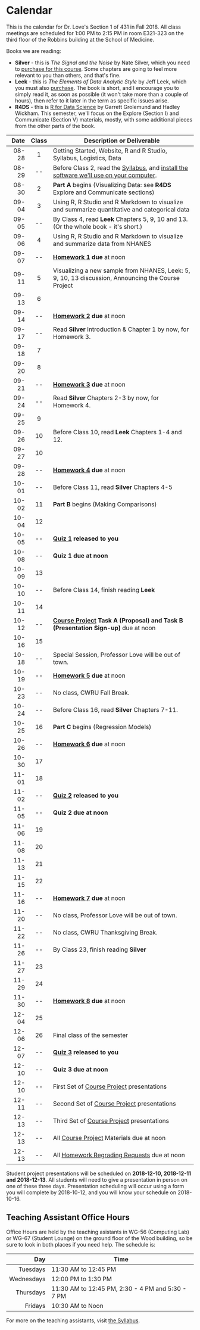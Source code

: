 # Calendar

This is the calendar for Dr. Love's Section 1 of 431 in Fall 2018. All class meetings are scheduled for 1:00 PM to 2:15 PM in room E321-323 on the third floor of the Robbins building at the School of Medicine. 

Books we are reading: 

- **Silver** - this is *The Signal and the Noise* by Nate Silver, which you need to [purchase for this course](https://thomaselove.github.io/2018-431-syllabus/index.html#what-do-i-need-to-buy). Some chapters are going to feel more relevant to you than others, and that's fine.
- **Leek** - this is *The Elements of Data Analytic Style* by Jeff Leek, which you must also [purchase](https://thomaselove.github.io/2018-431-syllabus/index.html#what-do-i-need-to-buy). The book is short, and I encourage you to simply read it, as soon as possible (it won't take more than a couple of hours), then refer to it later in the term as specific issues arise.
- **R4DS** - this is [R for Data Science](http://r4ds.had.co.nz/) by Garrett Grolemund and Hadley Wickham. This semester, we'll focus on the Explore (Section I) and Communicate (Section V) materials, mostly, with some additional pieces from the other parts of the book.

Date | Class | Description or Deliverable
-----------: | :---: | ---------------------------------------------------------
08-28 | 1 | Getting Started, Website, R and R Studio, Syllabus, Logistics, Data
08-29 | -- | Before Class 2, read the [Syllabus](https://thomaselove.github.io/2018-431-syllabus/), and [install the software we'll use on your computer](https://github.com/THOMASELOVE/431-2018/tree/master/software).
08-30 | 2 | **Part A** begins (Visualizing Data: see **R4DS** Explore and Communicate sections)
09-04 | 3 | Using R, R Studio and R Markdown to visualize and summarize quantitative and categorical data
09-05 | -- | By Class 4, read **Leek** Chapters 5, 9, 10 and 13. (Or the whole book - it's short.)
09-06 | 4 | Using R, R Studio and R Markdown to visualize and summarize data from NHANES
09-07 | -- | **[Homework 1](https://github.com/THOMASELOVE/431-2018/tree/master/homework) due** at noon 
09-11 | 5 | Visualizing a new sample from NHANES, Leek: 5, 9, 10, 13 discussion, Announcing the Course Project
09-13 | 6 | 
09-14 | -- | **[Homework 2](https://github.com/THOMASELOVE/431-2018/tree/master/homework) due** at noon
09-17 | -- | Read **Silver** Introduction & Chapter 1 by now, for Homework 3.
09-18 | 7 | 
09-20 | 8 | 
09-21 | -- | **[Homework 3](https://github.com/THOMASELOVE/431-2018/tree/master/homework) due** at noon
09-24 | -- | Read **Silver** Chapters 2-3 by now, for Homework 4.
09-25 | 9 | 
09-26 | 10 | Before Class 10, read **Leek** Chapters 1-4 and 12.
09-27 | 10 | 
09-28 | -- | **[Homework 4](https://github.com/THOMASELOVE/431-2018/tree/master/homework) due** at noon
10-01 | -- | Before Class 11, read **Silver** Chapters 4-5
10-02 | 11 | **Part B** begins (Making Comparisons)
10-04 | 12 |
10-05 | -- | **[Quiz 1](https://github.com/THOMASELOVE/431-2018/tree/master/quizzes) released to you** 
10-08 | -- | **Quiz 1 due at noon**
10-09 | 13 |
10-10 | -- | Before Class 14, finish reading **Leek**
10-11 | 14 |
10-12 | -- | **[Course Project](https://github.com/THOMASELOVE/431-2018-project) Task A (Proposal) and Task B (Presentation Sign-up)**  due at noon
10-16 | 15 |
10-18 | -- | Special Session, Professor Love will be out of town.
10-19 | -- | **[Homework 5](https://github.com/THOMASELOVE/431-2018/tree/master/homework) due** at noon
10-23 | -- | No class, CWRU Fall Break.
10-24 | -- | Before Class 16, read **Silver** Chapters 7-11.
10-25 | 16 | **Part C** begins (Regression Models)
10-26 | -- | **[Homework 6](https://github.com/THOMASELOVE/431-2018/tree/master/homework) due** at noon
10-30 | 17 | 
11-01 | 18 | 
11-02 | -- | **[Quiz 2](https://github.com/THOMASELOVE/431-2018/tree/master/quizzes) released to you**
11-05 | -- | **Quiz 2 due at noon**
11-06 | 19 |
11-08 | 20 |
11-13 | 21 |
11-15 | 22 |
11-16 | -- | **[Homework 7](https://github.com/THOMASELOVE/431-2018/tree/master/homework) due** at noon
11-20 | -- | No class, Professor Love will be out of town.
11-22 | -- | No class, CWRU Thanksgiving Break.
11-26 | -- | By Class 23, finish reading **Silver** 
11-27 | 23 |
11-29 | 24 |
11-30 | -- | **[Homework 8](https://github.com/THOMASELOVE/431-2018/tree/master/homework) due** at noon
12-04 | 25 |
12-06 | 26 | Final class of the semester
12-07 | -- | **[Quiz 3](https://github.com/THOMASELOVE/431-2018/tree/master/quizzes) released to you**
12-10 | -- | **Quiz 3 due at noon**
12-10 | -- | First Set of [Course Project](https://github.com/THOMASELOVE/431-2018-project) presentations
12-11 | -- | Second Set of [Course Project](https://github.com/THOMASELOVE/431-2018-project) presentations
12-13 | -- | Third Set of [Course Project](https://github.com/THOMASELOVE/431-2018-project) presentations
12-13 | -- | All [Course Project](https://github.com/THOMASELOVE/431-2018-project) Materials due at noon
12-13 | -- | All [Homework Regrading Requests](https://github.com/THOMASELOVE/431-2018/tree/master/homework) due at noon

Student project presentations will be scheduled on **2018-12-10, 2018-12-11 and 2018-12-13**. All students will need to give a presentation in person on one of these three days. Presentation scheduling will occur using a form you will complete by 2018-10-12, and you will know your schedule on 2018-10-16.

## Teaching Assistant Office Hours 

Office Hours are held by the teaching asistants in WG-56 (Computing Lab) or WG-67 (Student Lounge) on the ground floor of the Wood building, so be sure to look in both places if you need help. The schedule is:

Day | Time 
-------------: | --------------------
Tuesdays | 11:30 AM to 12:45 PM
Wednesdays | 12:00 PM to 1:30 PM
Thursdays | 11:30 AM to 12:45 PM, 2:30 - 4 PM and 5:30 - 7 PM
Fridays | 10:30 AM to Noon

For more on the teaching assistants, visit [the Syllabus](https://thomaselove.github.io/2018-431-syllabus/teaching-assistants.html#office-hours-for-tas).

